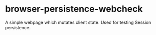 # browser-persistence-webcheck
A simple webpage which mutates client state. Used for testing Session persistence.
